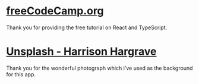 # [freeCodeCamp.org](freeCodeCamp.org)

Thank you for providing the free tutorial on React and TypeScript. 

# [Unsplash - Harrison Hargrave](https://unsplash.com/photos/46M8KAnUBll)

Thank you for the wonderful photograph which i've used as the background for this app.
